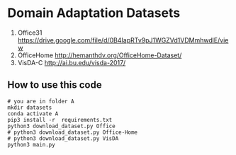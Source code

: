 # Domain Adaptation Datasets

1. Office31 https://drive.google.com/file/d/0B4IapRTv9pJ1WGZVd1VDMmhwdlE/view
2. OfficeHome http://hemanthdv.org/OfficeHome-Dataset/
3. VisDA-C http://ai.bu.edu/visda-2017/


## How to use this code

```
# you are in folder A
mkdir datasets
conda activate A
pip3 install -r  requirements.txt
python3 download_dataset.py Office 
# python3 download_dataset.py Office-Home
# python3 download_dataset.py VisDA
python3 main.py


